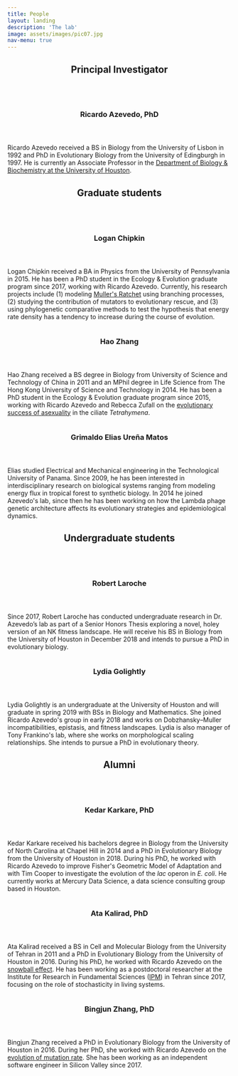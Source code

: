 ```yaml
---
title: People
layout: landing
description: 'The lab'
image: assets/images/pic07.jpg
nav-menu: true
---
```


<!-- Main -->
<div id="main">

<!-- one -->
<section id="one">
    <div class="inner">
        <header class="major">
            <h2>Principal Investigator</h2>
        </header>
    </div>
</section>

<!-- two -->
<section id="two" class="spotlights">
    <section>
        <a href="people.html" class="image">
            <img src="assets/images/ricardo.jpg" alt="" data-position="center center" />
        </a>
        <div class="content">
            <div class="inner">
                <header class="major">
                    <h3>Ricardo Azevedo, PhD</h3>
                </header>
                <p>Ricardo Azevedo received a BS in Biology from the University of Lisbon in 1992 and PhD in Evolutionary Biology from the University of Edingburgh in 1997. He is currently an Associate Professor in the <a href="http://www.uh.edu/nsm/biology-biochemistry/">Department of Biology & Biochemistry at the University of Houston</a>.</p>
            </div>
        </div>
    </section>
</section>

<!-- three -->
<section id="three">
    <div class="inner">
        <header class="major">
            <h2>Graduate students</h2>
        </header>
    </div>
</section>

<!-- four -->
<section id="four" class="spotlights">
    <section>
        <a href="people.html" class="image">
            <img src="assets/images/logan.jpg" alt="" data-position="center center" />
        </a>
        <div class="content">
            <div class="inner">
                <header class="major">
                    <h3>Logan Chipkin</h3>
                </header>
                <p>Logan Chipkin received a BA in Physics from the University of Pennsylvania in 2015. He has been a PhD student in the Ecology & Evolution graduate program since 2017, working with Ricardo Azevedo.  Currently, his research projects include (1) modeling <a href="research.html">Muller's Ratchet</a> using branching processes, (2) studying the contribution of mutators to evolutionary rescue, and (3) using phylogenetic comparative methods to test the hypothesis that energy rate density has a tendency to increase during the course of evolution.</p>
            </div>
        </div>
    </section>
    <section>
        <a href="people.html" class="image">
            <img src="assets/images/hao.jpg" alt="" data-position="top center" />
        </a>
        <div class="content">
            <div class="inner">
                <header class="major">
                    <h3>Hao Zhang</h3>
                </header>
                <p>Hao Zhang received a BS degree in Biology from University of Science and Technology of China in 2011 and an MPhil degree in Life Science from The Hong Kong University of Science and Technology in 2014.  He has been a PhD student in the Ecology & Evolution graduate program since 2015, working with Ricardo Azevedo and Rebecca Zufall on the <a href="research.html">evolutionary success of asexuality</a> in the ciliate <i>Tetrahymena</i>.</p>
            </div>
        </div>
    </section>
    <section>
        <a href="people.html" class="image">
            <img src="assets/images/elias.jpg" alt="" data-position="25% 25%" />
        </a>
        <div class="content">
            <div class="inner">
                <header class="major">
                    <h3>Grimaldo Elias Ureña Matos</h3>
                </header>
                <p>Elias studied Electrical and Mechanical engineering in the Technological University of Panama. Since 2009, he has been interested in interdisciplinary research on biological systems ranging from modeling energy flux in tropical forest to synthetic biology. In 2014 he joined Azevedo's lab, since then he has been working on how the Lambda phage genetic architecture affects its evolutionary strategies and epidemiological dynamics.</p>
            </div>
        </div>
    </section>
</section>

<!-- five -->
<section id="five">
    <div class="inner">
        <header class="major">
            <h2>Undergraduate students</h2>
        </header>
     </div>

<!-- six -->
<section id="six" class="spotlights">
    <section>
        <a href="people.html" class="image">
            <img src="assets/images/rob.jpg" alt="" data-position="center center" />
        </a>
        <div class="content">
            <div class="inner">
                <header class="major">
                    <h3>Robert Laroche</h3>
                </header>
                <p>Since 2017, Robert Laroche has conducted undergraduate research in Dr. Azevedo’s lab as part of a Senior Honors Thesis exploring a novel, holey version of an NK fitness landscape. He will receive his BS in Biology from the University of Houston in December 2018 and intends to pursue a PhD in evolutionary biology.</p>
            </div>
        </div>
    </section>
    <section>
        <a href="people.html" class="image">
            <img src="assets/images/lydia.jpg" alt="" data-position="top center" />
        </a>
        <div class="content">
            <div class="inner">
                <header class="major">
                    <h3>Lydia Golightly</h3>
                </header>
                <p>Lydia Golightly is an undergraduate at the University of Houston and will graduate in spring 2019 with BSs in Biology and Mathematics. She joined Ricardo Azevedo's group in early 2018 and works on Dobzhansky­–Muller incompatibilities, epistasis, and fitness landscapes. Lydia is also manager of Tony Frankino's lab, where she works on morphological scaling relationships.  She intends to pursue a PhD in evolutionary theory.</p>
            </div>
        </div>
    </section>
</section>
</section>

<!-- seven -->
<section id="seven">
    <div class="inner">
        <header class="major">
            <h2>Alumni</h2>
        </header>
     </div>
<!-- eight -->
<section id="eight" class="spotlights">
    <section>
        <a href="people.html" class="image">
            <img src="assets/images/kedar.jpg" alt="" data-position="center center" />
        </a>
        <div class="content">
            <div class="inner">
                <header class="major">
                    <h3>Kedar Karkare, PhD</h3>
                </header>
                <p>Kedar Karkare received his bachelors degree in Biology from the University of North Carolina at Chapel Hill in 2014 and a PhD in Evolutionary Biology from the University of Houston in 2018. During his PhD, he worked with Ricardo Azevedo to improve Fisher's Geometric Model of Adaptation and with Tim Cooper to investigate the evolution of the <i>lac</i> operon in <i>E. coli</i>. He currently works at Mercury Data Science, a data science consulting group based in Houston.</p>
            </div>
        </div>
    </section>    <section>
        <a href="people.html" class="image">
            <img src="assets/images/ata.jpg" alt="" data-position="center center" />
        </a>
        <div class="content">
            <div class="inner">
                <header class="major">
                    <h3>Ata Kalirad, PhD</h3>
                </header>
                <p>Ata Kalirad received a BS in Cell and Molecular Biology from the University of Tehran in 2011 and a PhD in Evolutionary Biology from the University of Houston in 2016. During his PhD, he worked with Ricardo Azevedo on the <a href="research.html">snowball effect</a>. He has been working as a postdoctoral researcher at the Institute for Research in Fundamental Sciences (<a href="http://www.ipm.ac.ir/">IPM</a>) in Tehran since 2017, focusing on the role of stochasticity in living systems.</p>
            </div>
        </div>
    </section>
    <section>
        <a href="people.html" class="image">
            <img src="assets/images/bingjun.jpg" alt="" data-position="center center" />
        </a>
        <div class="content">
            <div class="inner">
                <header class="major">
                    <h3>Bingjun Zhang, PhD</h3>
                </header>
                <p>Bingjun Zhang received a PhD in Evolutionary Biology from the University of Houston in 2016. During her PhD, she worked with Ricardo Azevedo on the <a href="research.html">evolution of mutation rate</a>. She has been working as an independent software engineer in Silicon Valley since 2017.</p>
            </div>
        </div>
    </section>
</section>
</section>
</div>
